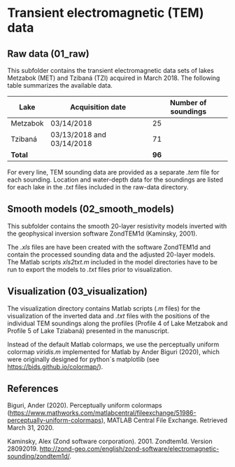 # Transient electromagnetic (TEM) data

## Raw data (01_raw)
This subfolder contains the transient electromagnetic data sets of lakes Metzabok (MET) and Tzibaná (TZI) acquired in March 2018. The following table summarizes the available data.

| Lake | Acquisition date | Number of soundings |
| --- | --- | --- |
| Metzabok | 03/14/2018  | 25 |
| Tzibaná | 03/13/2018 and 03/14/2018 | 71 |
| **Total** | | **96** |

For every line, TEM sounding data are provided as a separate *.tem* file for each sounding. Location and water-depth data for the soundings are listed for each lake in the *.txt* files included in the raw-data directory. 

## Smooth models (02_smooth_models)
This subfolder contains the smooth 20-layer resistivity models inverted with the geophysical inversion software ZondTEM1d (Kaminsky, 2001).

The *.xls* files are have been created with the software ZondTEM1d and contain the processed sounding data and the adjusted 20-layer models. The Matlab scripts *xls2txt.m* included in the model directories have to be run to export the models to *.txt* files prior to visualization.

## Visualization (03_visualization)
The visualization directory contains Matlab scripts (*.m* files) for the visualization of the inverted data and *.txt* files with the positions of the individual TEM soundings along the profiles (Profile 4 of Lake Metzabok and Profile 5 of Lake Tziabaná) presented in the manuscript.

Instead of the default Matlab colormaps, we use the perceptually uniform colormap *viridis.m* implemented for Matlab by Ander Biguri (2020), which were originally designed for python´s matplotlib (see  https://bids.github.io/colormap/).

## References
Biguri, Ander (2020). Perceptually uniform colormaps (https://www.mathworks.com/matlabcentral/fileexchange/51986-perceptually-uniform-colormaps), MATLAB Central File Exchange. Retrieved March 31, 2020.

Kaminsky, Alex (Zond software corporation). 2001. Zondtem1d. Version 28092019. http://zond-geo.com/english/zond-software/electromagnetic-sounding/zondtem1d/.
